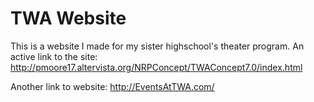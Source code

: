 # TWA Website

This is a website I made for my sister highschool's theater program. An active link to the site: http://pmoore17.altervista.org/NRPConcept/TWAConcept7.0/index.html

Another link to website: http://EventsAtTWA.com/
